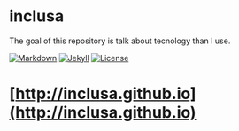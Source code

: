 # inclusa

The goal of this repository is talk about tecnology than I use.

[![Markdown](https://img.shields.io/badge/markdon-build-brightgreen.svg)](http://joedicastro.com/pages/markdown.html)
[![Jekyll](https://img.shields.io/badge/jekyll-build-brightgreen.svg)](http://jekyllrb.com/)
[![License](https://img.shields.io/badge/license-MIT-red.svg)](https://opensource.org/licenses/MIT)

[http://inclusa.github.io](http://inclusa.github.io)
======================================================================
